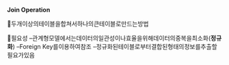 **Join Operation**

두개이상의테이블을합쳐서하나의큰테이블로만드는방법

필요성
–관계형모델에서는데이터의일관성이나효율을위해데이터의중복을최소화(**정규화**)
–Foreign Key를이용하여참조
–정규화된테이블로부터결합된형태의정보를추출할필요가있음